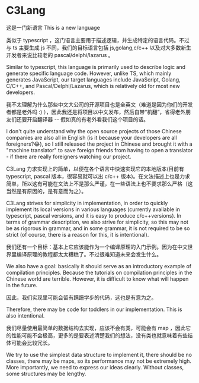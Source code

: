 # C3Lang
这是一门新语言 This is a new language

类似于 typescript ，这门语言主要用于描述逻辑，并生成特定的语言代码。不过与 ts 主要生成 js 不同，我们的目标语言包括 js,golang,c/c++ 以及对大多数新生开发者来说比较老的 pascal/delphi/lazarus 。

Similar to typescript, this language is primarily used to describe logic and generate specific language code. However, unlike TS, which mainly generates JavaScript, our target languages include JavaScript, Golang, C/C++, and Pascal/Delphi/Lazarus, which is relatively old for most new developers.

我不太理解为什么那些中文大公司的开源项目也是全英文（难道是因为你们的开发者都是老外吗 :) ），因此我还是将项目以中文发布，然后自带“机翻”，省得老外朋友们还要开启翻译器 -- 假如真的有老外看我们这个项目的话。

I don't quite understand why the open source projects of those Chinese companies are also all in English (is it because your developers are all foreigners?😂), so I still released the project in Chinese and brought it with a "machine translator" to save foreign friends from having to open a translator - if there are really foreigners watching our project.

C3Lang 力求实现上的简单，以便在各个语言中快速实现它的本地版本(目前有 typescript, pascal 版本，很容易就可以出 c/c++ 版本)。在文法描述上也是力求简单，所以这有可能在文法上不是那么严谨，在一些语法上也不要求那么严格（这当然是有原因的，是有意而为之）。

C3Lang strives for simplicity in implementation, in order to quickly implement its local versions in various languages (currently available in typescript, pascal versions, and it is easy to produce c/c++versions). In terms of grammar description, we also strive for simplicity, so this may not be as rigorous in grammar, and in some grammar, it is not required to be so strict (of course, there is a reason for this, it is intentional).

我们还有一个目标：基本上它应该能作为一个编译原理的入门示例。因为在中文世界里编译原理的教程都太太糟糕了。不过很难知道未来会发生什么。

We also have a goal: basically it should serve as an introductory example of compilation principles. Because the tutorials on compilation principles in the Chinese world are terrible. However, it is difficult to know what will happen in the future.

因此，我们实现里可能会留有蹒跚学步的代码，这也是有意为之。

Therefore, there may be code for toddlers in our implementation. This is also intentional.

我们尽量使用最简单的数据结构去实现，应该不会有类，可能会有 map ，因此它的性能可能不会极高，更多的是要表述清楚我们的想法，没有类也就意味着有些结体可能会比较冗长。

We try to use the simplest data structure to implement it, there should be no classes, there may be maps, so its performance may not be extremely high. More importantly, we need to express our ideas clearly. Without classes, some structures may be lengthy.

